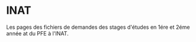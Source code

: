 # INAT
Les pages des fichiers de demandes des stages d'études en 1ére et 2éme année at du PFE à l'INAT.
